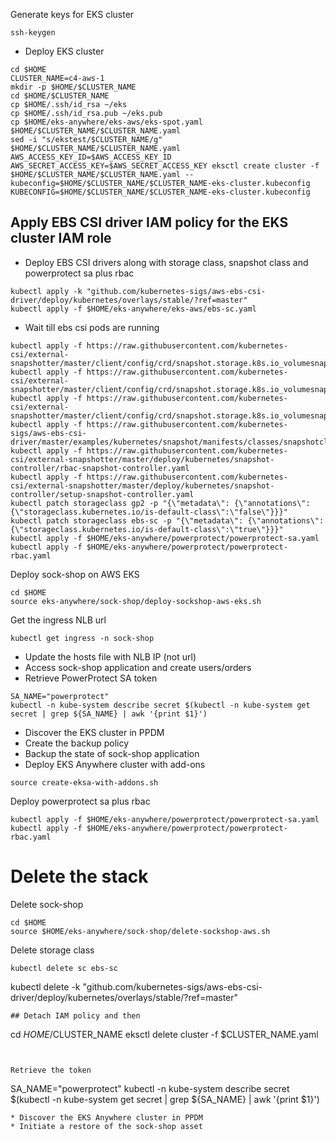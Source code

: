 Generate keys for EKS cluster
```
ssh-keygen
```
* Deploy EKS cluster
```
cd $HOME
CLUSTER_NAME=c4-aws-1
mkdir -p $HOME/$CLUSTER_NAME
cd $HOME/$CLUSTER_NAME
cp $HOME/.ssh/id_rsa ~/eks
cp $HOME/.ssh/id_rsa.pub ~/eks.pub
cp $HOME/eks-anywhere/eks-aws/eks-spot.yaml $HOME/$CLUSTER_NAME/$CLUSTER_NAME.yaml
sed -i "s/ekstest/$CLUSTER_NAME/g" $HOME/$CLUSTER_NAME/$CLUSTER_NAME.yaml
AWS_ACCESS_KEY_ID=$AWS_ACCESS_KEY_ID AWS_SECRET_ACCESS_KEY=$AWS_SECRET_ACCESS_KEY eksctl create cluster -f $HOME/$CLUSTER_NAME/$CLUSTER_NAME.yaml --kubeconfig=$HOME/$CLUSTER_NAME/$CLUSTER_NAME-eks-cluster.kubeconfig
KUBECONFIG=$HOME/$CLUSTER_NAME/$CLUSTER_NAME-eks-cluster.kubeconfig
```
## Apply EBS CSI driver IAM policy for the EKS cluster IAM role
* Deploy EBS CSI drivers along with storage class, snapshot class and powerprotect sa plus rbac
```
kubectl apply -k "github.com/kubernetes-sigs/aws-ebs-csi-driver/deploy/kubernetes/overlays/stable/?ref=master"
kubectl apply -f $HOME/eks-anywhere/eks-aws/ebs-sc.yaml
```
* Wait till ebs csi pods are running
```
kubectl apply -f https://raw.githubusercontent.com/kubernetes-csi/external-snapshotter/master/client/config/crd/snapshot.storage.k8s.io_volumesnapshotclasses.yaml
kubectl apply -f https://raw.githubusercontent.com/kubernetes-csi/external-snapshotter/master/client/config/crd/snapshot.storage.k8s.io_volumesnapshotcontents.yaml
kubectl apply -f https://raw.githubusercontent.com/kubernetes-csi/external-snapshotter/master/client/config/crd/snapshot.storage.k8s.io_volumesnapshots.yaml
kubectl apply -f https://raw.githubusercontent.com/kubernetes-sigs/aws-ebs-csi-driver/master/examples/kubernetes/snapshot/manifests/classes/snapshotclass.yaml
kubectl apply -f https://raw.githubusercontent.com/kubernetes-csi/external-snapshotter/master/deploy/kubernetes/snapshot-controller/rbac-snapshot-controller.yaml
kubectl apply -f https://raw.githubusercontent.com/kubernetes-csi/external-snapshotter/master/deploy/kubernetes/snapshot-controller/setup-snapshot-controller.yaml
kubectl patch storageclass gp2 -p "{\"metadata\": {\"annotations\":{\"storageclass.kubernetes.io/is-default-class\":\"false\"}}}" 
kubectl patch storageclass ebs-sc -p "{\"metadata\": {\"annotations\":{\"storageclass.kubernetes.io/is-default-class\":\"true\"}}}" 
kubectl apply -f $HOME/eks-anywhere/powerprotect/powerprotect-sa.yaml
kubectl apply -f $HOME/eks-anywhere/powerprotect/powerprotect-rbac.yaml
```
Deploy sock-shop on AWS EKS
```
cd $HOME
source eks-anywhere/sock-shop/deploy-sockshop-aws-eks.sh
```
Get the ingress NLB url
```
kubectl get ingress -n sock-shop
```
* Update the hosts file with NLB IP (not url)
* Access sock-shop application and create users/orders
* Retrieve PowerProtect SA token
```
SA_NAME="powerprotect"
kubectl -n kube-system describe secret $(kubectl -n kube-system get secret | grep ${SA_NAME} | awk '{print $1}')
```
* Discover the EKS cluster in PPDM
* Create the backup policy
* Backup the state of sock-shop application
* Deploy EKS Anywhere cluster with add-ons
```
source create-eksa-with-addons.sh
```
Deploy powerprotect sa plus rbac
```
kubectl apply -f $HOME/eks-anywhere/powerprotect/powerprotect-sa.yaml
kubectl apply -f $HOME/eks-anywhere/powerprotect/powerprotect-rbac.yaml
```
# Delete the stack
Delete sock-shop
```
cd $HOME
source $HOME/eks-anywhere/sock-shop/delete-sockshop-aws.sh
```
Delete storage class
```
kubectl delete sc ebs-sc
```
kubectl delete -k "github.com/kubernetes-sigs/aws-ebs-csi-driver/deploy/kubernetes/overlays/stable/?ref=master"
```
## Detach IAM policy and then
```
cd $HOME/$CLUSTER_NAME
eksctl delete cluster -f $CLUSTER_NAME.yaml
```


Retrieve the token
```
SA_NAME="powerprotect"
kubectl -n kube-system describe secret $(kubectl -n kube-system get secret | grep ${SA_NAME} | awk '{print $1}')
```
* Discover the EKS Anywhere cluster in PPDM
* Initiate a restore of the sock-shop asset
